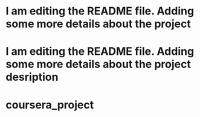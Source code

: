 # I am editing the README file. Adding some more details about the project 
# I am editing the README file. Adding some more details about the project desription

# coursera_project

